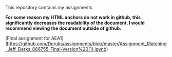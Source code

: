 This repository contains my assignments


**For some reason my HTML anchors do not work in github, this significantly decreases the readability of the document. I would recommend viewing the document outside of github.**

[Final assignment for AEA1] (https://github.com/Deruks/assignments/blob/master/Assignment_Matching_Jeff_Derks_866755-Final-Version%20(1).ipynb)
